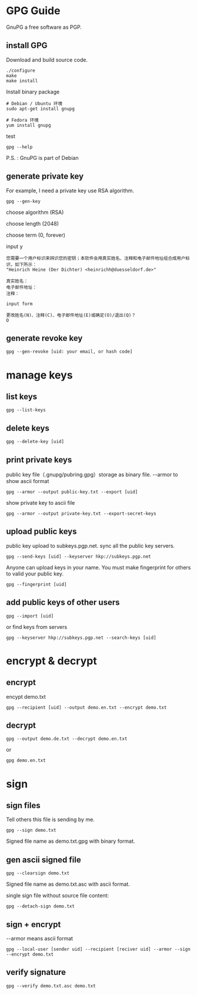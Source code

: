 # GPG Guide

GnuPG a free software as PGP.

## install GPG

Download and build source code.

```
./configure
make
make install
```

Install binary package

```
# Debian / Ubuntu 环境
sudo apt-get install gnupg

# Fedora 环境
yum install gnupg
```

test

```
gpg --help
```

P.S. : GnuPG is part of Debian

## generate private key

For example, I need a private key use RSA algorithm.

```
gpg --gen-key
```

choose algorithm (RSA)

choose length (2048)

choose term (0, forever)

input y

```
您需要一个用户标识来辨识您的密钥；本软件会用真实姓名、注释和电子邮件地址组合成用户标识，如下所示：
"Heinrich Heine (Der Dichter) <heinrichh@duesseldorf.de>"

真实姓名：
电子邮件地址：
注释：

input form

更改姓名(N)、注释(C)、电子邮件地址(E)或确定(O)/退出(Q)？
O
```

## generate revoke key

```
gpg --gen-revoke [uid: your email, or hash code]
```

# manage keys

## list keys

```
gpg --list-keys
```

## delete keys

```
gpg --delete-key [uid]
```

## print private keys
public key file（.gnupg/pubring.gpg）storage as binary file. --armor to show ascii format
```
gpg --armor --output public-key.txt --export [uid]
```

show private key to ascii file
```
gpg --armor --output private-key.txt --export-secret-keys
```

## upload public keys

public key upload to subkeys.pgp.net. sync all the public key servers.
```
gpg --send-keys [uid] --keyserver hkp://subkeys.pgp.net
```

Anyone can upload keys in your name. You must make fingerprint for others to valid your public key.
```
gpg --fingerprint [uid]
```

## add public keys of other users

```
gpg --import [uid]
```

or find keys from servers

```
gpg --keyserver hkp://subkeys.pgp.net --search-keys [uid]
```

# encrypt & decrypt

## encrypt

encypt demo.txt

```
gpg --recipient [uid] --output demo.en.txt --encrypt demo.txt
```

## decrypt

```
gpg --output demo.de.txt --decrypt demo.en.txt
```
or
```
gpg demo.en.txt
```

# sign

## sign files

Tell others this file is sending by me.
```
gpg --sign demo.txt
```
Signed file name as demo.txt.gpg with binary format.

## gen ascii signed file

```
gpg --clearsign demo.txt
```
Signed file name as demo.txt.asc with ascii format.

single sign file without source file content:
```
gpg --detach-sign demo.txt
```

## sign + encrypt

--armor means ascii format
```
gpg --local-user [sender uid] --recipient [reciver uid] --armor --sign --encrypt demo.txt
```

## verify signature

```
gpg --verify demo.txt.asc demo.txt
```
